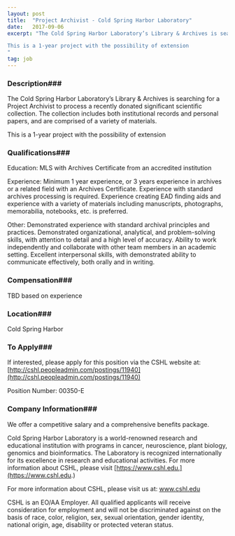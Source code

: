 ```yaml
---
layout: post
title:  "Project Archivist - Cold Spring Harbor Laboratory"
date:   2017-09-06
excerpt: "The Cold Spring Harbor Laboratory’s Library & Archives is searching for a Project Archivist to process a recently donated significant scientific collection. The collection includes both institutional records and personal papers, and are comprised of a variety of materials.

This is a 1-year project with the possibility of extension
"
tag: job
---
```


### Description###

The Cold Spring Harbor Laboratory’s Library & Archives is searching for a Project Archivist to process a recently donated significant scientific collection. The collection includes both institutional records and personal papers, and are comprised of a variety of materials.

This is a 1-year project with the possibility of extension





### Qualifications###

Education: MLS with Archives Certificate from an accredited institution

Experience: Minimum 1 year experience, or 3 years experience in archives or a related field with an Archives Certificate. Experience with standard archives processing is required. Experience creating EAD finding aids and experience with a variety of materials including manuscripts, photographs, memorabilia, notebooks, etc. is preferred. 

Other: Demonstrated experience with standard archival principles and practices. Demonstrated organizational, analytical, and problem-solving skills, with attention to detail and a high level of accuracy. Ability to work independently and collaborate with other team members in an academic setting. Excellent interpersonal skills, with demonstrated ability to communicate effectively, both orally and in writing.



### Compensation###

TBD based on experience


### Location###

Cold Spring Harbor




### To Apply###

If interested, please apply for this position via the CSHL website at:
[http://cshl.peopleadmin.com/postings/11940](http://cshl.peopleadmin.com/postings/11940) 

Position Number: 00350-E


### Company Information###

We offer a competitive salary and a comprehensive benefits package.

Cold Spring Harbor Laboratory is a world-renowned research and educational institution with programs in cancer, neuroscience, plant biology, genomics and bioinformatics. The Laboratory is recognized internationally for its excellence in research and educational activities. For more information about CSHL, please visit [https://www.cshl.edu.](https://www.cshl.edu.)

For more information about CSHL, please visit us at: www.cshl.edu

CSHL is an EO/AA Employer. All qualified applicants will receive consideration for employment and will not be discriminated against on the basis of race, color, religion, sex, sexual orientation, gender identity, national origin, age, disability or protected veteran status.




